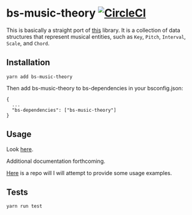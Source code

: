 # bs-music-theory  [![CircleCI](https://circleci.com/gh/mattmarcello/bs-music-theory.svg?style=svg)](https://circleci.com/gh/mattmarcello/bs-music-theory)

This is basically a straight port of [this](https://github.com/cemolcay/MusicTheory) library.  It is a collection of data structures that represent musical entities, such as `Key`, `Pitch`, `Interval`, `Scale`, and `Chord`.

## Installation

```
yarn add bs-music-theory

```
Then add bs-music-theory to bs-dependencies in your bsconfig.json:

```
{
  ...
  "bs-dependencies": ["bs-music-theory"]
}
```
## Usage 

Look [here](https://github.com/cemolcay/MusicTheory).

Additional documentation forthcoming.  

[Here](https://github.com/mattmarcello/bs-music-theory-examples) is a repo will I will attempt to provide some usage examples.

## Tests

```
yarn run test
```


